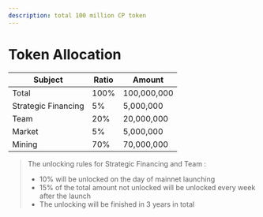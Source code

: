 ```yaml
---
description: total 100 million CP token
---
```


# Token Allocation



| Subject             | Ratio | Amount      |
| ------------------- | ----- | ----------- |
| Total               | 100%  | 100,000,000 |
| Strategic Financing | 5%    | 5,000,000   |
| Team                | 20%   | 20,000,000  |
| Market              | 5%    | 5,000,000   |
| Mining              | 70%   | 70,000,000  |



>
>
> The unlocking rules for Strategic Financing and Team :
>
> * 10% will be unlocked on the day of mainnet launching
> * 15% of the total amount not unlocked will be unlocked every week after the launch
> * The unlocking will be finished in 3 years in total
